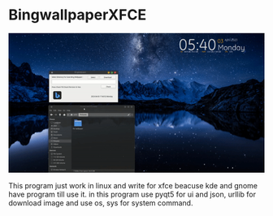 # BingwallpaperXFCE
![](https://github.com/AmirhosseinAbutalebi/BingwallpaperXFCE/blob/main/Bingwallpaper.gif)

This program just work in linux and write for xfce beacuse kde and gnome have program till use it.
in this program use pyqt5 for ui and json, urllib for download image  and use os, sys for system
command.
